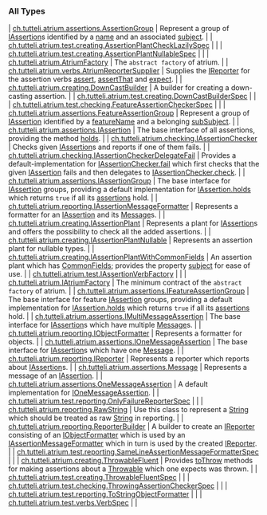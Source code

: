 

### All Types

| [ch.tutteli.atrium.assertions.AssertionGroup](../ch.tutteli.atrium.assertions/-assertion-group/index.md) | Represent a group of [IAssertion](../ch.tutteli.atrium.assertions/-i-assertion/index.md)s identified by a [name](../ch.tutteli.atrium.assertions/-assertion-group/name.md) and an associated [subject](../ch.tutteli.atrium.assertions/-assertion-group/subject.md). |
| [ch.tutteli.atrium.test.creating.AssertionPlantCheckLazilySpec](../ch.tutteli.atrium.test.creating/-assertion-plant-check-lazily-spec/index.md) |  |
| [ch.tutteli.atrium.test.creating.AssertionPlantNullableSpec](../ch.tutteli.atrium.test.creating/-assertion-plant-nullable-spec/index.md) |  |
| [ch.tutteli.atrium.AtriumFactory](../ch.tutteli.atrium/-atrium-factory/index.md) | The `abstract factory` of atrium. |
| [ch.tutteli.atrium.verbs.AtriumReporterSupplier](../ch.tutteli.atrium.verbs/-atrium-reporter-supplier/index.md) | Supplies the [IReporter](../ch.tutteli.atrium.reporting/-i-reporter/index.md) for the assertion verbs [assert](../ch.tutteli.atrium.verbs.assert/assert.md), [assertThat](../ch.tutteli.atrium.verbs.assertthat/assert-that.md) and [expect](../ch.tutteli.atrium.verbs.expect/expect.md). |
| [ch.tutteli.atrium.creating.DownCastBuilder](../ch.tutteli.atrium.creating/-down-cast-builder/index.md) | A builder for creating a down-casting assertion. |
| [ch.tutteli.atrium.test.creating.DownCastBuilderSpec](../ch.tutteli.atrium.test.creating/-down-cast-builder-spec/index.md) |  |
| [ch.tutteli.atrium.test.checking.FeatureAssertionCheckerSpec](../ch.tutteli.atrium.test.checking/-feature-assertion-checker-spec/index.md) |  |
| [ch.tutteli.atrium.assertions.FeatureAssertionGroup](../ch.tutteli.atrium.assertions/-feature-assertion-group/index.md) | Represent a group of [IAssertion](../ch.tutteli.atrium.assertions/-i-assertion/index.md) identified by a [featureName](../ch.tutteli.atrium.assertions/-feature-assertion-group/feature-name.md) and a belonging [subSubject](../ch.tutteli.atrium.assertions/-feature-assertion-group/sub-subject.md). |
| [ch.tutteli.atrium.assertions.IAssertion](../ch.tutteli.atrium.assertions/-i-assertion/index.md) | The base interface of all assertions, providing the method [holds](../ch.tutteli.atrium.assertions/-i-assertion/holds.md). |
| [ch.tutteli.atrium.checking.IAssertionChecker](../ch.tutteli.atrium.checking/-i-assertion-checker/index.md) | Checks given [IAssertion](../ch.tutteli.atrium.assertions/-i-assertion/index.md)s and reports if one of them fails. |
| [ch.tutteli.atrium.checking.IAssertionCheckerDelegateFail](../ch.tutteli.atrium.checking/-i-assertion-checker-delegate-fail/index.md) | Provides a default-implementation for [IAssertionChecker.fail](../ch.tutteli.atrium.checking/-i-assertion-checker/fail.md) which first checks
that the given [IAssertion](../ch.tutteli.atrium.assertions/-i-assertion/index.md) fails and then delegates to [IAssertionChecker.check](../ch.tutteli.atrium.checking/-i-assertion-checker/check.md). |
| [ch.tutteli.atrium.assertions.IAssertionGroup](../ch.tutteli.atrium.assertions/-i-assertion-group/index.md) | The base interface for [IAssertion](../ch.tutteli.atrium.assertions/-i-assertion/index.md) groups, providing a default implementation for [IAssertion.holds](../ch.tutteli.atrium.assertions/-i-assertion/holds.md)
which returns `true` if all its [assertions](../ch.tutteli.atrium.assertions/-i-assertion-group/assertions.md) hold. |
| [ch.tutteli.atrium.reporting.IAssertionMessageFormatter](../ch.tutteli.atrium.reporting/-i-assertion-message-formatter/index.md) | Represents a formatter for an [IAssertion](../ch.tutteli.atrium.assertions/-i-assertion/index.md) and its [Message](../ch.tutteli.atrium.assertions/-message/index.md)s. |
| [ch.tutteli.atrium.creating.IAssertionPlant](../ch.tutteli.atrium.creating/-i-assertion-plant/index.md) | Represents a plant for [IAssertion](../ch.tutteli.atrium.assertions/-i-assertion/index.md)s and offers the possibility to check all the added assertions. |
| [ch.tutteli.atrium.creating.IAssertionPlantNullable](../ch.tutteli.atrium.creating/-i-assertion-plant-nullable/index.md) | Represents an assertion plant for nullable types. |
| [ch.tutteli.atrium.creating.IAssertionPlantWithCommonFields](../ch.tutteli.atrium.creating/-i-assertion-plant-with-common-fields/index.md) | An assertion plant which has [CommonFields](../ch.tutteli.atrium.creating/-i-assertion-plant-with-common-fields/-common-fields/index.md); provides the property [subject](../ch.tutteli.atrium.creating/-i-assertion-plant-with-common-fields/subject.md) for ease of use. |
| [ch.tutteli.atrium.test.IAssertionVerbFactory](../ch.tutteli.atrium.test/-i-assertion-verb-factory/index.md) |  |
| [ch.tutteli.atrium.IAtriumFactory](../ch.tutteli.atrium/-i-atrium-factory/index.md) | The minimum contract of the `abstract factory` of atrium. |
| [ch.tutteli.atrium.assertions.IFeatureAssertionGroup](../ch.tutteli.atrium.assertions/-i-feature-assertion-group/index.md) | The base interface for feature [IAssertion](../ch.tutteli.atrium.assertions/-i-assertion/index.md) groups, providing a default implementation for [IAssertion.holds](../ch.tutteli.atrium.assertions/-i-assertion/holds.md)
which returns `true` if all its [assertions](../ch.tutteli.atrium.assertions/-i-feature-assertion-group/assertions.md) hold. |
| [ch.tutteli.atrium.assertions.IMultiMessageAssertion](../ch.tutteli.atrium.assertions/-i-multi-message-assertion/index.md) | The base interface for [IAssertion](../ch.tutteli.atrium.assertions/-i-assertion/index.md)s which have multiple [Message](../ch.tutteli.atrium.assertions/-message/index.md)s. |
| [ch.tutteli.atrium.reporting.IObjectFormatter](../ch.tutteli.atrium.reporting/-i-object-formatter/index.md) | Represents a formatter for objects. |
| [ch.tutteli.atrium.assertions.IOneMessageAssertion](../ch.tutteli.atrium.assertions/-i-one-message-assertion/index.md) | The base interface for [IAssertion](../ch.tutteli.atrium.assertions/-i-assertion/index.md)s which have one [Message](../ch.tutteli.atrium.assertions/-message/index.md). |
| [ch.tutteli.atrium.reporting.IReporter](../ch.tutteli.atrium.reporting/-i-reporter/index.md) | Represents a reporter which reports about [IAssertion](../ch.tutteli.atrium.assertions/-i-assertion/index.md)s. |
| [ch.tutteli.atrium.assertions.Message](../ch.tutteli.atrium.assertions/-message/index.md) | Represents a message of an [IAssertion](../ch.tutteli.atrium.assertions/-i-assertion/index.md). |
| [ch.tutteli.atrium.assertions.OneMessageAssertion](../ch.tutteli.atrium.assertions/-one-message-assertion/index.md) | A default implementation for [IOneMessageAssertion](../ch.tutteli.atrium.assertions/-i-one-message-assertion/index.md). |
| [ch.tutteli.atrium.test.reporting.OnlyFailureReporterSpec](../ch.tutteli.atrium.test.reporting/-only-failure-reporter-spec/index.md) |  |
| [ch.tutteli.atrium.reporting.RawString](../ch.tutteli.atrium.reporting/-raw-string/index.md) | Use this class to represent a [String](#) which should be treated as raw [String](#) in reporting. |
| [ch.tutteli.atrium.reporting.ReporterBuilder](../ch.tutteli.atrium.reporting/-reporter-builder/index.md) | A builder to create an [IReporter](../ch.tutteli.atrium.reporting/-i-reporter/index.md) consisting of an [IObjectFormatter](../ch.tutteli.atrium.reporting/-i-object-formatter/index.md) which is used by an
[IAssertionMessageFormatter](../ch.tutteli.atrium.reporting/-i-assertion-message-formatter/index.md) which in turn is used by the created [IReporter](../ch.tutteli.atrium.reporting/-i-reporter/index.md). |
| [ch.tutteli.atrium.test.reporting.SameLineAssertionMessageFormatterSpec](../ch.tutteli.atrium.test.reporting/-same-line-assertion-message-formatter-spec/index.md) |  |
| [ch.tutteli.atrium.creating.ThrowableFluent](../ch.tutteli.atrium.creating/-throwable-fluent/index.md) | Provides [toThrow](../ch.tutteli.atrium.creating/-throwable-fluent/to-throw.md) methods for making assertions about a [Throwable](#)
which one expects was thrown. |
| [ch.tutteli.atrium.test.creating.ThrowableFluentSpec](../ch.tutteli.atrium.test.creating/-throwable-fluent-spec/index.md) |  |
| [ch.tutteli.atrium.test.checking.ThrowingAssertionCheckerSpec](../ch.tutteli.atrium.test.checking/-throwing-assertion-checker-spec/index.md) |  |
| [ch.tutteli.atrium.test.reporting.ToStringObjectFormatter](../ch.tutteli.atrium.test.reporting/-to-string-object-formatter/index.md) |  |
| [ch.tutteli.atrium.test.verbs.VerbSpec](../ch.tutteli.atrium.test.verbs/-verb-spec/index.md) |  |

